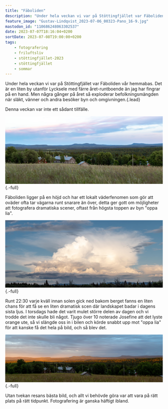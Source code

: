 ```yaml
---
title: "Fäboliden"
description: "Under hela veckan vi var på Stöttingfjället var Fäboliden vår hemmabas. Det är en liten by utanför Lycksele med färre året-runtboende än jag har fingrar på en hand."
feature_image: "Gustav-Lindqvist_2023-07-06_00323-Pano_16-9.jpg"
mastodon_id: "110686248063302537"
date: 2023-07-07T18:16:04+0200
sortDate: 2023-07-08T19:00:00+0200
tags:
    - fotografering
    - friluftsliv
    - stöttingfjället-2023
    - stöttingfjället
    - sommar
---
```


Under hela veckan vi var på Stöttingfjället var Fäboliden vår hemmabas. Det är en liten by utanför Lycksele med färre året-runtboende än jag har fingrar på en hand. Men några gånger på året så exploderar befolkningsmängden när släkt, vänner och andra besöker byn och omgivningen.{.lead}

Denna veckan var inte ett sådant tillfälle.

![Utsikt över ett landskap belyst av kvällssolen som färgar molnen och himlen i magenta till blått. I mitten på bilden syns några gamla trähus.](Gustav-Lindqvist_2023-07-05_00236-Pano_3000w.jpg){.-full}

Fäboliden ligger på en höjd och har ett lokalt väderfenomen som gör att oväder ofta tar vägarna runt snarare än över, detta ger gott om möjligheter att fotografera dramatiska scener, oftast från högsta toppen av byn "oppa lia".

![Ett stort åskmoln på en i övrigt blå himmel](Gustav-Lindqvist_2023-07-07_00360-Pano_3000w.jpg "Ett väldigt dramatiskt regnoväder med lite åska i som missade byn fullständigt"){.-full}

Runt 22:30 varje kväll innan solen gick ned bakom berget fanns en liten chans för att få se en liten dramatisk scen där landskapet badar i dagens sista ljus. I torsdags hade det varit mulet större delen av dagen och vi trodde det inte skulle bli något. Tjugo över 10 noterade Josefine att det lyste orange ute, så vi slängde oss in i bilen och körde snabbt upp mot "oppa lia" för att kanske få det hela på bild, och så blev det.

![Ett skogslandskap som träffas av dagens sista strålar som lyser upp allt i intensivt guld och det som inte träffas är i blå skugga](Gustav-Lindqvist_2023-07-06_00323-Pano_3000w.jpg){.-full}

Utan tvekan resans bästa bild, och allt vi behövde göra var att vara på rätt plats på rätt tidpunkt. Fotografering är ganska häftigt ibland.
